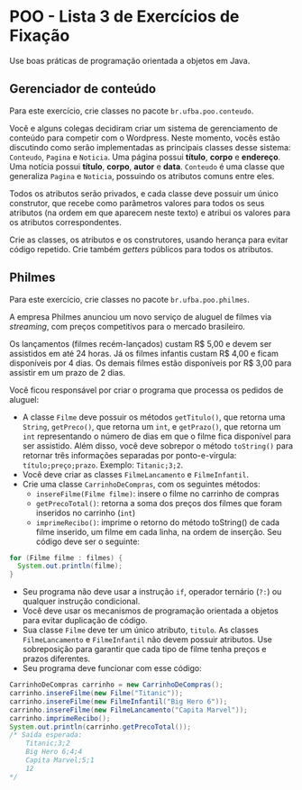 # POO - Lista 3 de Exercícios de Fixação

Use boas práticas de programação orientada a objetos em Java.

## Gerenciador de conteúdo

Para este exercício, crie classes no pacote `br.ufba.poo.conteudo`.

Você e alguns colegas decidiram criar um sistema de gerenciamento de conteúdo para competir com o Wordpress. Neste momento, vocês estão discutindo como serão implementadas as principais classes desse sistema: `Conteudo`, `Pagina` e `Noticia`. Uma página possui **título**, **corpo** e **endereço**. Uma notícia possui **título**, **corpo**, **autor** e **data**. `Conteudo` é uma classe que generaliza `Pagina` e `Noticia`, possuindo os atributos comuns entre eles.

Todos os atributos serão privados, e cada classe deve possuir um único construtor, que recebe como parâmetros valores para todos os seus atributos (na ordem em que aparecem neste texto) e atribui os valores para os atributos correspondentes.

Crie as classes, os atributos e os construtores, usando herança para evitar código repetido. Crie também *getters* públicos para todos os atributos.

## Philmes

Para este exercício, crie classes no pacote `br.ufba.poo.philmes`.

A empresa Philmes anunciou um novo serviço de aluguel de filmes via *streaming*, com preços competitivos para o mercado brasileiro. 

Os lançamentos (filmes recém-lançados) custam R$ 5,00 e devem ser assistidos em até 24 horas. Já os filmes infantis custam R$ 4,00 e ficam disponíveis por 4 dias. Os demais filmes estão disponíveis por R$ 3,00 para assistir em um prazo de 2 dias.

Você ficou responsável por criar o programa que processa os pedidos de aluguel:

- A classe `Filme` deve possuir os métodos `getTitulo()`, que retorna uma `String`, `getPreco()`, que retorna um `int`, e `getPrazo()`, que retorna um `int` representando o número de dias em que o filme fica disponível para ser assistido. Além disso, você deve sobrepor o método `toString()` para retornar três informações separadas por ponto-e-vírgula: `título;preço;prazo`. Exemplo: `Titanic;3;2`.
- Você deve criar as classes `FilmeLancamento` e `FilmeInfantil`.
- Crie uma classe `CarrinhoDeCompras`, com os seguintes métodos:
  - `insereFilme(Filme filme)`: insere o filme no carrinho de compras
  - `getPrecoTotal()`: retorna a soma dos preços dos filmes que foram inseridos no carrinho (`int`)
  - `imprimeRecibo()`: imprime o retorno do método toString() de cada filme inserido, um filme em cada linha, na ordem de inserção. Seu código deve ser o seguinte: 

```java
for (Filme filme : filmes) {
  System.out.println(filme);
}
```

- Seu programa não deve usar a instrução `if`, operador ternário (`?:`) ou qualquer instrução condicional.
- Você deve usar os mecanismos de programação orientada a objetos para evitar duplicação de código.
- Sua classe `Filme` deve ter um único atributo, `titulo`. As classes `FilmeLancamento` e `FilmeInfantil` não devem possuir atributos. Use sobreposição para garantir que cada tipo de filme tenha preços e prazos diferentes.
- Seu programa deve funcionar com esse código:

```java
CarrinhoDeCompras carrinho = new CarrinhoDeCompras();
carrinho.insereFilme(new Filme("Titanic"));
carrinho.insereFilme(new FilmeInfantil("Big Hero 6"));
carrinho.insereFilme(new FilmeLancamento("Capita Marvel"));
carrinho.imprimeRecibo();
System.out.println(carrinho.getPrecoTotal());
/* Saída esperada:
	Titanic;3;2
	Big Hero 6;4;4
	Capita Marvel;5;1
	12
*/
```
